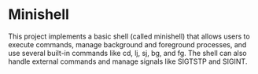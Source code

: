 # Minishell
This project implements a basic shell (called minishell) that allows users to execute commands, manage background and foreground processes, and use several built-in commands like cd, lj, sj, bg, and fg. The shell can also handle external commands and manage signals like SIGTSTP and SIGINT.
